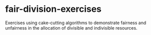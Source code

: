 # fair-division-exercises
Exercises using cake-cutting algorithms to demonstrate fairness and unfairness in the allocation of divisible and indivisible resources.

